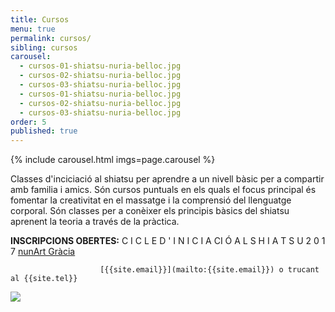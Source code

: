 ```yaml
---
title: Cursos
menu: true
permalink: cursos/
sibling: cursos
carousel:
  - cursos-01-shiatsu-nuria-belloc.jpg
  - cursos-02-shiatsu-nuria-belloc.jpg
  - cursos-03-shiatsu-nuria-belloc.jpg
  - cursos-01-shiatsu-nuria-belloc.jpg
  - cursos-02-shiatsu-nuria-belloc.jpg
  - cursos-03-shiatsu-nuria-belloc.jpg
order: 5
published: true
---
```


{% include carousel.html imgs=page.carousel %}

Classes d'inciciació al shiatsu per aprendre a un nivell bàsic per a compartir amb familia i amics.
Són cursos puntuals en els quals el focus principal és fomentar la creativitat en el massatge i la comprensió del llenguatge corporal. Són classes per a conèixer els principis bàsics del shiatsu aprenent la teoria a través de la pràctica.

**INSCRIPCIONS OBERTES:** C I C L E    D ' I N I C I A CI Ó   A L   S H I A T S U   2 0 1 7 [nunArt Gràcia](http://nunartbcn.com/ca/)

                        [{{site.email}}](mailto:{{site.email}}) o trucant al {{site.tel}}

![]({{site.baseurl}}/image/CAT_cicle_shiatsu_2017_web.jpg)





